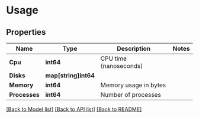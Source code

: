 # Usage

## Properties

Name | Type | Description | Notes
------------ | ------------- | ------------- | -------------
**Cpu** | **int64** | CPU time (nanoseconds) | 
**Disks** | **map[string]int64** |  | 
**Memory** | **int64** | Memory usage in bytes | 
**Processes** | **int64** | Number of processes | 

[[Back to Model list]](../README.md#documentation-for-models) [[Back to API list]](../README.md#documentation-for-api-endpoints) [[Back to README]](../README.md)


